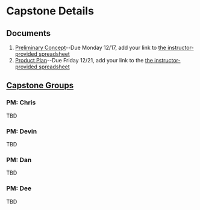 # Capstone Details

## Documents
1. [Preliminary Concept](/concept.md)--Due Monday 12/17, add your link to [the instructor-provided spreadsheet](https://docs.google.com/spreadsheets/d/1IqrQnXFtltBASkQDPF0iOEOWHLf2VSjlsr18g3TQPqo)
1. [Product Plan](/product-plan.md)--Due Friday 12/21, add your link to the [the instructor-provided spreadsheet](https://docs.google.com/spreadsheets/d/1IqrQnXFtltBASkQDPF0iOEOWHLf2VSjlsr18g3TQPqo)

## [Capstone Groups](/groups.md)
### PM: Chris
TBD

### PM: Devin
TBD

### PM: Dan
TBD

### PM: Dee
TBD
